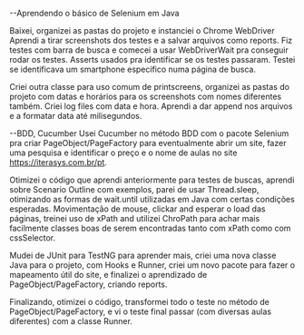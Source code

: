 --Aprendendo o básico de Selenium em Java

Baixei, organizei as pastas do projeto e instanciei o Chrome WebDriver
Aprendi a tirar screenshots dos testes e a salvar arquivos como reports.
Fiz testes com barra de busca e comecei a usar WebDriverWait pra conseguir rodar os testes.
Asserts usados pra identificar se os testes passaram.
Testei se identificava um smartphone específico numa página de busca.


Criei outra classe para uso comum de printscreens, organizei as pastas do projeto com datas e horários para os screenshots com nomes diferentes também.
Criei log files com data e hora. Aprendi a dar append nos arquivos e a formatar data até milisegundos.


--BDD, Cucumber
Usei Cucumber no método BDD com o pacote Selenium pra criar PageObject/PageFactory para eventualmente abrir um site, fazer uma pesquisa e identificar o preço e o nome de aulas no site https://iterasys.com.br/pt.

Otimizei o código que aprendi anteriormente para testes de buscas, aprendi sobre Scenario Outline com exemplos, parei de usar Thread.sleep, otimizando as formas de wait.until utilizadas em Java com certas condições esperadas.
Movimentação de mouse, clickar and esperar o load das páginas, treinei uso de xPath and utilizei ChroPath para achar mais facilmente classes boas de serem encontradas tanto com xPath como com cssSelector.

Mudei de JUnit para TestNG para aprender mais, criei uma nova classe Java para o projeto, com Hooks e Runner, criei um novo pacote para fazer o mapeamento útil do site, e finalizei o aprendizado de PageObject/PageFactory, criando reports.

Finalizando, otimizei o código, transformei todo o teste no método de PageObject/PageFactory, e vi o teste final passar (com diversas aulas diferentes) com a classe Runner.
